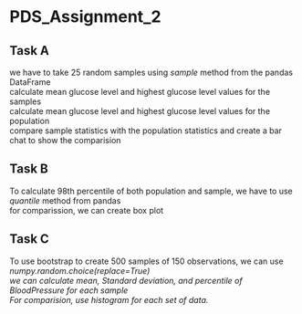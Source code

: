 # PDS_Assignment_2

<h2> Task A </h2>
<p> we have to take 25 random samples using <em><i>sample</i></em> method from the pandas DataFrame </br>
calculate mean glucose level and highest glucose level values for the samples </br>
calculate mean glucose level and highest glucose level values for the population </br>
compare sample statistics with the population statistics and create a bar chat to show the comparision</p>

<h2> Task B </h2>
<p> To calculate 98th percentile of both population and sample, we have to use <em><i>quantile</i></em> method from pandas </br>
for comparission, we can create box plot</p>

<h2> Task C </h2>

<p>To use bootstrap to create 500 samples of 150 observations, we can use <em><i>numpy.random.choice(replace=True) </br>
we can calculate mean, Standard deviation, and percentile of BloodPressure for each sample </br>
For comparision, use histogram for each set of data. </p>
